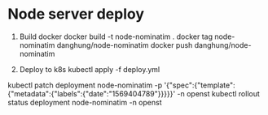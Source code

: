 # Node server deploy

1. Build docker
docker build -t node-nominatim .
docker tag node-nominatim danghung/node-nominatim
docker push danghung/node-nominatim

2. Deploy to k8s
kubectl apply -f deploy.yml

kubectl patch deployment node-nominatim -p '{"spec":{"template":{"metadata":{"labels":{"date":"1569404789"}}}}}' -n openst
kubectl rollout status deployment node-nominatim -n openst